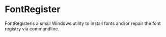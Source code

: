 # FontRegister
FontRegisteris a small Windows utility to install fonts and/or repair the font registry via commandline.
